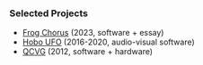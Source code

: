 ### Selected Projects

- [Frog Chorus](https://frogchor.us) (2023, software + essay)
- [Hobo UFO](https://p-a-n.org/release/james-hoff-hobo-ufo-v-chernobyl/) (2016-2020, audio-visual software)
- [QCVG](/qcvg) (2012, software + hardware)